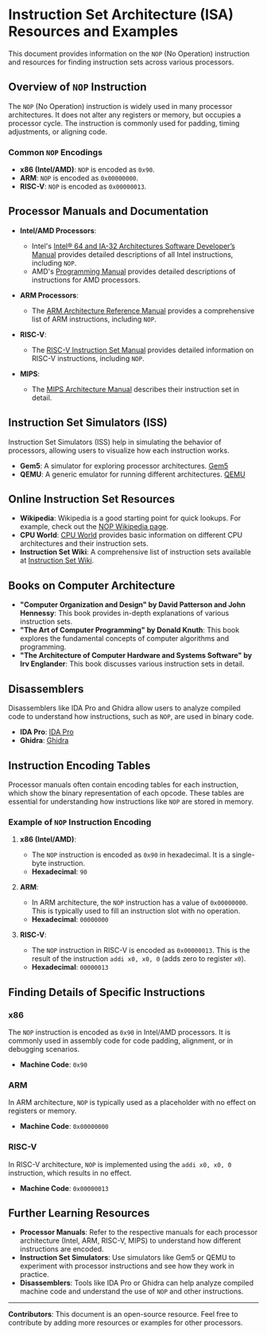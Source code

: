# Instruction Set Architecture (ISA) Resources and Examples

This document provides information on the `NOP` (No Operation) instruction and resources for finding instruction sets across various processors.

## Overview of `NOP` Instruction

The `NOP` (No Operation) instruction is widely used in many processor architectures. It does not alter any registers or memory, but occupies a processor cycle. The instruction is commonly used for padding, timing adjustments, or aligning code.

### Common `NOP` Encodings
- **x86 (Intel/AMD)**: `NOP` is encoded as `0x90`.
- **ARM**: `NOP` is encoded as `0x00000000`.
- **RISC-V**: `NOP` is encoded as `0x00000013`.

## Processor Manuals and Documentation

- **Intel/AMD Processors**:
  - Intel's [Intel® 64 and IA-32 Architectures Software Developer’s Manual](https://www.intel.com/content/www/us/en/developer/articles/technical/intel-sdm.html) provides detailed descriptions of all Intel instructions, including `NOP`.
  - AMD's [Programming Manual](https://www.amd.com/system/files/TechDocs/24594.pdf) provides detailed descriptions of instructions for AMD processors.

- **ARM Processors**:
  - The [ARM Architecture Reference Manual](https://developer.arm.com/documentation/ddi0487/latest) provides a comprehensive list of ARM instructions, including `NOP`.

- **RISC-V**:
  - The [RISC-V Instruction Set Manual](https://riscv.org/technical/specifications/) provides detailed information on RISC-V instructions, including `NOP`.

- **MIPS**:
  - The [MIPS Architecture Manual](https://www.mips.com/products/mips-architecture/) describes their instruction set in detail.

## Instruction Set Simulators (ISS)

Instruction Set Simulators (ISS) help in simulating the behavior of processors, allowing users to visualize how each instruction works.

- **Gem5**: A simulator for exploring processor architectures. [Gem5](http://www.gem5.org/)
- **QEMU**: A generic emulator for running different architectures. [QEMU](https://www.qemu.org/)

## Online Instruction Set Resources

- **Wikipedia**: Wikipedia is a good starting point for quick lookups. For example, check out the [NOP Wikipedia page](https://en.wikipedia.org/wiki/NOP).
- **CPU World**: [CPU World](http://www.cpu-world.com/) provides basic information on different CPU architectures and their instruction sets.
- **Instruction Set Wiki**: A comprehensive list of instruction sets available at [Instruction Set Wiki](https://en.wikibooks.org/wiki/Computer_Architecture/Instruction_Sets).

## Books on Computer Architecture

- **"Computer Organization and Design" by David Patterson and John Hennessy**: This book provides in-depth explanations of various instruction sets.
- **"The Art of Computer Programming" by Donald Knuth**: This book explores the fundamental concepts of computer algorithms and programming.
- **"The Architecture of Computer Hardware and Systems Software" by Irv Englander**: This book discusses various instruction sets in detail.

## Disassemblers

Disassemblers like IDA Pro and Ghidra allow users to analyze compiled code to understand how instructions, such as `NOP`, are used in binary code.

- **IDA Pro**: [IDA Pro](https://www.hex-rays.com/products/ida/)
- **Ghidra**: [Ghidra](https://ghidra-sre.org/)

## Instruction Encoding Tables

Processor manuals often contain encoding tables for each instruction, which show the binary representation of each opcode. These tables are essential for understanding how instructions like `NOP` are stored in memory.

### Example of `NOP` Instruction Encoding

1. **x86 (Intel/AMD)**:
   - The `NOP` instruction is encoded as `0x90` in hexadecimal. It is a single-byte instruction.
   - **Hexadecimal**: `90`

2. **ARM**:
   - In ARM architecture, the `NOP` instruction has a value of `0x00000000`. This is typically used to fill an instruction slot with no operation.
   - **Hexadecimal**: `00000000`

3. **RISC-V**:
   - The `NOP` instruction in RISC-V is encoded as `0x00000013`. This is the result of the instruction `addi x0, x0, 0` (adds zero to register `x0`).
   - **Hexadecimal**: `00000013`

## Finding Details of Specific Instructions

### x86

The `NOP` instruction is encoded as `0x90` in Intel/AMD processors. It is commonly used in assembly code for code padding, alignment, or in debugging scenarios.

- **Machine Code**: `0x90`

### ARM

In ARM architecture, `NOP` is typically used as a placeholder with no effect on registers or memory.

- **Machine Code**: `0x00000000`

### RISC-V

In RISC-V architecture, `NOP` is implemented using the `addi x0, x0, 0` instruction, which results in no effect.

- **Machine Code**: `0x00000013`

## Further Learning Resources

- **Processor Manuals**: Refer to the respective manuals for each processor architecture (Intel, ARM, RISC-V, MIPS) to understand how different instructions are encoded.
- **Instruction Set Simulators**: Use simulators like Gem5 or QEMU to experiment with processor instructions and see how they work in practice.
- **Disassemblers**: Tools like IDA Pro or Ghidra can help analyze compiled machine code and understand the use of `NOP` and other instructions.

---

**Contributors**: This document is an open-source resource. Feel free to contribute by adding more resources or examples for other processors.
